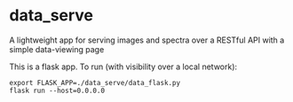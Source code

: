 # data_serve

A lightweight app for serving images and spectra over a RESTful API with a simple data-viewing page

This is a flask app. To run (with visibility over a local network):

```
export FLASK_APP=./data_serve/data_flask.py
flask run --host=0.0.0.0
```

